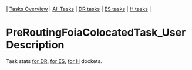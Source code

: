| [Tasks Overview](../tasks-overview.md) | [All Tasks](../alltasks.md) | [DR tasks](../docket-DR/tasklist.md) | [ES tasks](../docket-ES/tasklist.md) | [H tasks](../docket-H/tasklist.md) |

# PreRoutingFoiaColocatedTask_User Description

Task stats [for DR](../docket-DR/PreRoutingFoiaColocatedTask_User.md), [for ES](../docket-ES/PreRoutingFoiaColocatedTask_User.md), [for H](../docket-H/PreRoutingFoiaColocatedTask_User.md) dockets.

